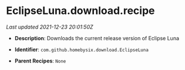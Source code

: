 # EclipseLuna.download.recipe

_Last updated 2021-12-23 20:01:50Z_

- **Description**: Downloads the current release version of Eclipse Luna

- **Identifier**: `com.github.homebysix.download.EclipseLuna`

- **Parent Recipes**: `None`
